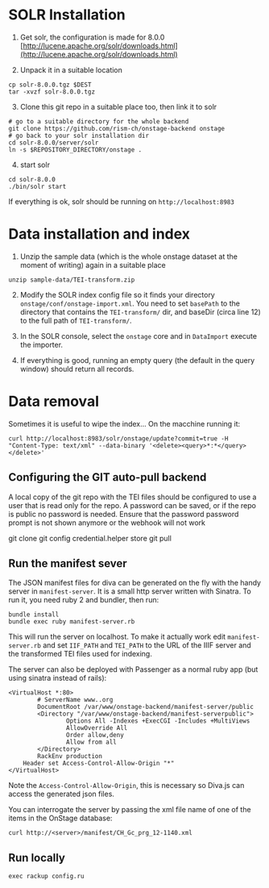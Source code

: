 # SOLR Installation

1) Get solr, the configuration is made for 8.0.0 [http://lucene.apache.org/solr/downloads.html](http://lucene.apache.org/solr/downloads.html)

2) Unpack it in a suitable location
```
cp solr-8.0.0.tgz $DEST
tar -xvzf solr-8.0.0.tgz
```

3) Clone this git repo in a suitable place too, then link it to solr
```
# go to a suitable directory for the whole backend
git clone https://github.com/rism-ch/onstage-backend onstage
# go back to your solr installation dir
cd solr-8.0.0/server/solr
ln -s $REPOSITORY_DIRECTORY/onstage .
```

4) start solr
```
cd solr-8.0.0
./bin/solr start
```

If everything is ok, solr should be running on ```http://localhost:8983```

# Data installation and index

1) Unzip the sample data (which is the whole onstage dataset at the moment of writing) again in a suitable place
```
unzip sample-data/TEI-transform.zip
```

2) Modify the SOLR index config file so it finds your directory ```onstage/conf/onstage-import.xml```. You need to set ```basePath``` to the directory that contains the ```TEI-transform/``` dir, and baseDir (circa line 12) to the full path of ```TEI-transform/```.

3) In the SOLR console, select the ```onstage``` core and in ```DataImport``` execute the importer.

4) If everything is good, running an empty query (the default in the query window) should return all records.

# Data removal

Sometimes it is useful to wipe the index... On the macchine running it:

```
curl http://localhost:8983/solr/onstage/update?commit=true -H "Content-Type: text/xml" --data-binary '<delete><query>*:*</query></delete>'
```

Configuring the GIT auto-pull backend
--------------------------------------

A local copy of the git repo with the TEI files should be configured to use a user that is read only for the repo. A password can be saved, or if the repo is public no password is needed.
Ensure that the password password prompt is not shown anymore or the webhook will not work

git clone <the-repo>
git config credential.helper store
git pull

Run the manifest sever
----------------------

The JSON manifest files for diva can be generated on the fly with the handy server in ```manifest-server```. It is a small http server written with Sinatra. To run it, you need ruby 2 and bundler, then run:

```
bundle install
bundle exec ruby manifest-server.rb
```

This will run the server on localhost. To make it actually work edit ```manifest-server.rb``` and set ```IIF_PATH``` and ```TEI_PATH``` to the URL of the IIIF server and the transformed TEI files used for indexing.

The server can also be deployed with Passenger as a normal ruby app (but using sinatra instead of rails):

```
<VirtualHost *:80>
        # ServerName www..org
        DocumentRoot /var/www/onstage-backend/manifest-server/public
        <Directory "/var/www/onstage-backend/manifest-serverpublic">
                Options All -Indexes +ExecCGI -Includes +MultiViews
                AllowOverride All
                Order allow,deny
                Allow from all
        </Directory>
        RackEnv production
	Header set Access-Control-Allow-Origin "*"
</VirtualHost>
```

Note the ```Access-Control-Allow-Origin```, this is necessary so Diva.js can access the generated json files.

You can interrogate the server by passing the xml file name of one of the items in the OnStage database:

```
curl http://<server>/manifest/CH_Gc_prg_12-1140.xml
```

Run locally
-----------

```exec rackup config.ru```
